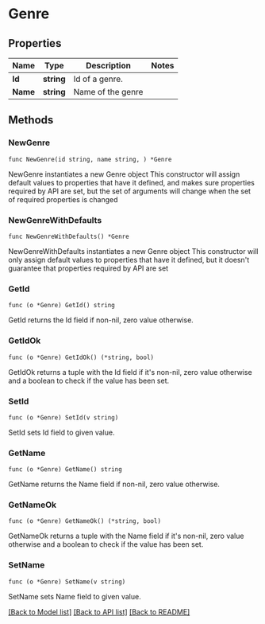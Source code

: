 # Genre

## Properties

Name | Type | Description | Notes
------------ | ------------- | ------------- | -------------
**Id** | **string** | Id of a genre. | 
**Name** | **string** | Name of the genre | 

## Methods

### NewGenre

`func NewGenre(id string, name string, ) *Genre`

NewGenre instantiates a new Genre object
This constructor will assign default values to properties that have it defined,
and makes sure properties required by API are set, but the set of arguments
will change when the set of required properties is changed

### NewGenreWithDefaults

`func NewGenreWithDefaults() *Genre`

NewGenreWithDefaults instantiates a new Genre object
This constructor will only assign default values to properties that have it defined,
but it doesn't guarantee that properties required by API are set

### GetId

`func (o *Genre) GetId() string`

GetId returns the Id field if non-nil, zero value otherwise.

### GetIdOk

`func (o *Genre) GetIdOk() (*string, bool)`

GetIdOk returns a tuple with the Id field if it's non-nil, zero value otherwise
and a boolean to check if the value has been set.

### SetId

`func (o *Genre) SetId(v string)`

SetId sets Id field to given value.


### GetName

`func (o *Genre) GetName() string`

GetName returns the Name field if non-nil, zero value otherwise.

### GetNameOk

`func (o *Genre) GetNameOk() (*string, bool)`

GetNameOk returns a tuple with the Name field if it's non-nil, zero value otherwise
and a boolean to check if the value has been set.

### SetName

`func (o *Genre) SetName(v string)`

SetName sets Name field to given value.



[[Back to Model list]](../README.md#documentation-for-models) [[Back to API list]](../README.md#documentation-for-api-endpoints) [[Back to README]](../README.md)


